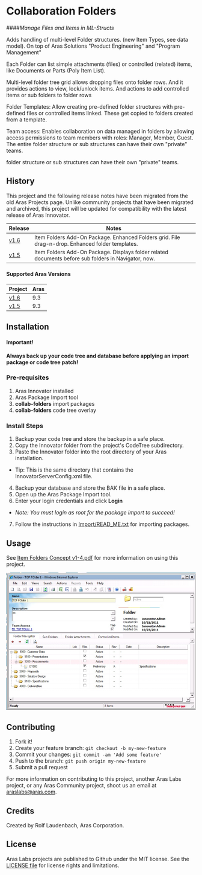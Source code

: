 # Collaboration Folders
####*Manage Files and Items in ML-Structs*

Adds handling of multi-level Folder structures. (new Item Types, see data model). On top of Aras Solutions "Product Engineering" and "Program Management"

Each Folder can list simple attachments (files) or controlled (related) items, like Documents or Parts (Poly Item List).

Multi-level folder tree grid allows dropping files onto folder rows. And it provides actions to view, lock/unlock items. And actions to add controlled items or sub folders to folder rows

Folder Templates: Allow creating pre-defined folder structures with pre-defined files or controlled items linked. These get copied to folders created from a template.

Team access: Enables collaboration on data managed in folders by allowing access permissions to team members with roles: Manager, Member, Guest. The entire folder structure or sub structures can have their own "private" teams.

folder structure or sub structures can have their own "private" teams.

## History

This project and the following release notes have been migrated from the old Aras Projects page. Unlike community projects that have been migrated and archived, this project will be updated for compatibility with the latest release of Aras Innovator.

Release | Notes
--------|--------
[v1.6](https://github.com/ArasLabs/collab-folders/releases/tag/v1.6) | 	Item Folders Add-On Package. Enhanced Folders grid. File drag-n-drop. Enhanced folder templates.
[v1.5](https://github.com/ArasLabs/collab-folders/releases/tag/v1.5) | Item Folders Add-On Package. Displays folder related documents before sub folders in Navigator, now.

#### Supported Aras Versions

Project | Aras
--------|------
[v1.6](https://github.com/ArasLabs/collab-folders/releases/tag/v1.6) | 9.3
[v1.5](https://github.com/ArasLabs/collab-folders/releases/tag/v1.5) | 9.3

## Installation

#### Important!
**Always back up your code tree and database before applying an import package or code tree patch!**

### Pre-requisites

1. Aras Innovator installed
2. Aras Package Import tool
3. **collab-folders** import packages
4. **collab-folders** code tree overlay

### Install Steps

1. Backup your code tree and store the backup in a safe place.
2. Copy the Innovator folder from the project's CodeTree subdirectory.
3. Paste the Innovator folder into the root directory of your Aras installation.
  * Tip: This is the same directory that contains the InnovatorServerConfig.xml file.
4. Backup your database and store the BAK file in a safe place.
5. Open up the Aras Package Import tool.
6. Enter your login credentials and click **Login**
  * _Note: You must login as root for the package import to succeed!_
7. Follow the instructions in [Import/READ_ME.txt](./Import/READ_ME.txt) for importing packages.

## Usage

See [Item Folders Concept v1-4.pdf](./Documentation/Item%20Folders%20Concept%20v1-6.pdf) for more information on using this project.

![Screenshot of Collaboration Folders](./Screenshots/Item%20Folders%20Screen1.jpg)

## Contributing

1. Fork it!
2. Create your feature branch: `git checkout -b my-new-feature`
3. Commit your changes: `git commit -am 'Add some feature'`
4. Push to the branch: `git push origin my-new-feature`
5. Submit a pull request

For more information on contributing to this project, another Aras Labs project, or any Aras Community project, shoot us an email at araslabs@aras.com.

## Credits

Created by Rolf Laudenbach, Aras Corporation.

## License

Aras Labs projects are published to Github under the MIT license. See the [LICENSE file](./LICENSE.md) for license rights and limitations.
